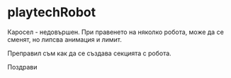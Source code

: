 # playtechRobot
Каросел - недовършен. При правенето на няколко робота, може да се сменят, но липсва анимация и лимит.

Преправил съм как да се създава секцията с робота.

Поздрави